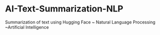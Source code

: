 # AI-Text-Summarization-NLP

Summarization of text using Hugging Face ~ Natural Language Processing 
~Artificial Intelligence 
